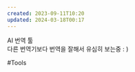 ```yaml
---
created: 2023-09-11T10:20
updated: 2024-03-18T00:17
---
```

AI 번역 툴  
다른 번역기보다 번역을 잘해서 유심히 보는중 : )

#Tools